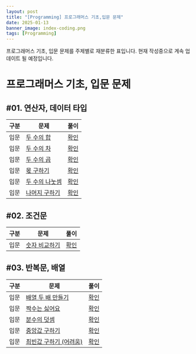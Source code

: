 ```yaml
---
layout: post
title: "[Programming] 프로그래머스 기초,입문 문제"
date: 2025-01-13
banner_image: index-coding.png
tags: [Programming]
---
```


프로그래머스 기초, 입문 문제를 주제별로 재분류한 표입니다. 현재 작성중으로 계속 업데이트 될 예정입니다.

<!--more-->

# 프로그래머스 기초, 입문 문제

## #01. 연산자, 데이터 타입

| 구분 | 문제 | 풀이 |
|--|--|--|
| 입문 | <a href="https://school.programmers.co.kr/learn/courses/30/lessons/120802?language=확인" target="_blank">두 수의 합</a> | <a href="https://github.com/leekh4232/study-coding-test/tree/main/%ED%94%84%EB%A1%9C%EA%B7%B8%EB%9E%98%EB%A8%B8%EC%8A%A4/0/120802.%E2%80%85%EB%91%90%E2%80%85%EC%88%98%EC%9D%98%E2%80%85%ED%95%A9" target="_blank">확인</a> |
| 입문 | <a href="https://school.programmers.co.kr/learn/courses/30/lessons/120803?language=확인" target="_blank">두 수의 차</a> | <a href="https://github.com/leekh4232/study-coding-test/tree/main/%ED%94%84%EB%A1%9C%EA%B7%B8%EB%9E%98%EB%A8%B8%EC%8A%A4/0/120803.%E2%80%85%EB%91%90%E2%80%85%EC%88%98%EC%9D%98%E2%80%85%EC%B0%A8" target="_blank">확인</a> |
| 입문 | <a href="https://school.programmers.co.kr/learn/courses/30/lessons/120804?language=확인" target="_blank">두 수의 곱</a> | <a href="https://github.com/leekh4232/study-coding-test/tree/main/%ED%94%84%EB%A1%9C%EA%B7%B8%EB%9E%98%EB%A8%B8%EC%8A%A4/0/120804.%E2%80%85%EB%91%90%E2%80%85%EC%88%98%EC%9D%98%E2%80%85%EA%B3%B1" target="_blank">확인</a> |
| 입문 | <a href="https://school.programmers.co.kr/learn/courses/30/lessons/120805?language=확인" target="_blank">몫 구하기</a> | <a href="https://github.com/leekh4232/study-coding-test/tree/main/%ED%94%84%EB%A1%9C%EA%B7%B8%EB%9E%98%EB%A8%B8%EC%8A%A4/0/120805.%E2%80%85%EB%AA%AB%E2%80%85%EA%B5%AC%ED%95%98%EA%B8%B0" target="_blank">확인</a> |
| 입문 | <a href="https://school.programmers.co.kr/learn/courses/30/lessons/120806?language=확인" target="_blank">두 수의 나눗셈</a> | <a href="https://github.com/leekh4232/study-coding-test/tree/main/%ED%94%84%EB%A1%9C%EA%B7%B8%EB%9E%98%EB%A8%B8%EC%8A%A4/0/120806.%E2%80%85%EB%91%90%E2%80%85%EC%88%98%EC%9D%98%E2%80%85%EB%82%98%EB%88%97%EC%85%88" target="_blank">확인</a> |
| 입문 | <a href="https://school.programmers.co.kr/learn/courses/30/lessons/120810?language=확인" target="_blank">나머지 구하기</a> | <a href="https://github.com/leekh4232/study-coding-test/tree/main/%ED%94%84%EB%A1%9C%EA%B7%B8%EB%9E%98%EB%A8%B8%EC%8A%A4/0/120810.%E2%80%85%EB%82%98%EB%A8%B8%EC%A7%80%E2%80%85%EA%B5%AC%ED%95%98%EA%B8%B0" target="_blank">확인</a> |

## #02. 조건문

| 구분 | 문제 | 풀이 |
|--|--|--|
| 입문 | <a href="https://school.programmers.co.kr/learn/courses/30/lessons/120807?language=확인" target="_blank">숫자 비교하기</a> | <a href="https://github.com/leekh4232/study-coding-test/tree/main/%ED%94%84%EB%A1%9C%EA%B7%B8%EB%9E%98%EB%A8%B8%EC%8A%A4/0/120807.%E2%80%85%EC%88%AB%EC%9E%90%E2%80%85%EB%B9%84%EA%B5%90%ED%95%98%EA%B8%B0" target="_blank">확인</a> |

## #03. 반복문, 배열

| 구분 | 문제 | 풀이 |
|--|--|--|
| 입문 | <a href="https://school.programmers.co.kr/learn/courses/30/lessons/120809?language=확인" target="_blank">배열 두 배 만들기</a> | <a href="https://github.com/leekh4232/study-coding-test/tree/main/%ED%94%84%EB%A1%9C%EA%B7%B8%EB%9E%98%EB%A8%B8%EC%8A%A4/0/120809.%E2%80%85%EB%B0%B0%EC%97%B4%E2%80%85%EB%91%90%EB%B0%B0%E2%80%85%EB%A7%8C%EB%93%A4%EA%B8%B0" target="_blank">확인</a> |
| 입문 | <a href="https://school.programmers.co.kr/learn/courses/30/lessons/120813?language=확인" target="_blank">짝수는 싫어요</a> | <a href="https://github.com/leekh4232/study-coding-test/tree/main/%ED%94%84%EB%A1%9C%EA%B7%B8%EB%9E%98%EB%A8%B8%EC%8A%A4/0/120813.%E2%80%85%EC%A7%9D%EC%88%98%EB%8A%94%E2%80%85%EC%8B%AB%EC%96%B4%EC%9A%94" target="_blank">확인</a> |
| 입문 | <a href="https://school.programmers.co.kr/learn/courses/30/lessons/120808?language=확인" target="_blank">분수의 덧셈</a> | <a href="https://github.com/leekh4232/study-coding-test/tree/main/%ED%94%84%EB%A1%9C%EA%B7%B8%EB%9E%98%EB%A8%B8%EC%8A%A4/0/120808.%E2%80%85%EB%B6%84%EC%88%98%EC%9D%98%E2%80%85%EB%8D%A7%EC%85%88" target="_blank">확인</a> |
| 입문 | <a href="https://school.programmers.co.kr/learn/courses/30/lessons/120811?language=확인" target="_blank">중앙값 구하기</a> | <a href="https://github.com/leekh4232/study-coding-test/tree/main/%ED%94%84%EB%A1%9C%EA%B7%B8%EB%9E%98%EB%A8%B8%EC%8A%A4/0/120811.%E2%80%85%EC%A4%91%EC%95%99%EA%B0%92%E2%80%85%EA%B5%AC%ED%95%98%EA%B8%B0" target="_blank">확인</a> |
| 입문 | <a href="https://school.programmers.co.kr/learn/courses/30/lessons/120812?language=확인" target="_blank">최빈값 구하기 (어려움)</a> | <a href="https://github.com/leekh4232/study-coding-test/tree/main/%ED%94%84%EB%A1%9C%EA%B7%B8%EB%9E%98%EB%A8%B8%EC%8A%A4/0/120812.%E2%80%85%EC%B5%9C%EB%B9%88%EA%B0%92%E2%80%85%EA%B5%AC%ED%95%98%EA%B8%B0" target="_blank">확인</a> |